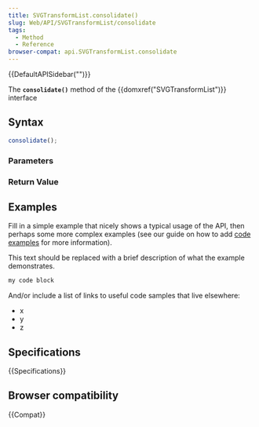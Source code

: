 ```yaml
---
title: SVGTransformList.consolidate()
slug: Web/API/SVGTransformList/consolidate
tags:
  - Method
  - Reference
browser-compat: api.SVGTransformList.consolidate
---
```

{{DefaultAPISidebar("")}}

The **`consolidate()`** method of the {{domxref("SVGTransformList")}} interface 

## Syntax

```js
consolidate();
```

### Parameters



### Return Value



## Examples

Fill in a simple example that nicely shows a typical usage of the API, then perhaps some more complex examples (see our guide on how to add [code examples](/en-US/docs/MDN/Contribute/Structures/Code_examples) for more information).

This text should be replaced with a brief description of what the example demonstrates.

```js
my code block
```

And/or include a list of links to useful code samples that live elsewhere:

*   x
*   y
*   z

## Specifications

{{Specifications}}

## Browser compatibility

{{Compat}}


